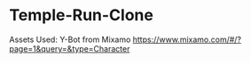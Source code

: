 # Temple-Run-Clone

Assets Used:
	Y-Bot from Mixamo
		https://www.mixamo.com/#/?page=1&query=&type=Character
